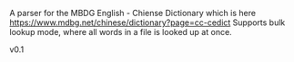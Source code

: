 A parser for the MBDG English - Chiense Dictionary which is here https://www.mdbg.net/chinese/dictionary?page=cc-cedict
Supports bulk lookup mode, where all words in a file is looked up at once.

v0.1
